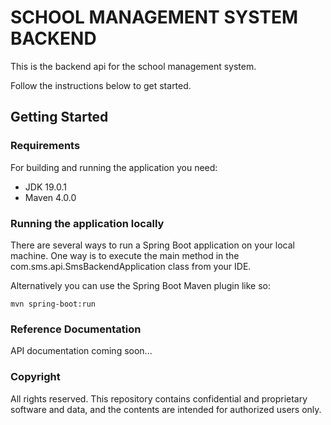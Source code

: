 # SCHOOL MANAGEMENT SYSTEM BACKEND
This is the backend api for the school management system.

Follow the instructions below to get started.

## Getting Started

### Requirements
For building and running the application you need:

* JDK 19.0.1
* Maven 4.0.0

### Running the application locally

There are several ways to run a Spring Boot application on your local machine. One way is to execute the main method in the com.sms.api.SmsBackendApplication class from your IDE.

Alternatively you can use the Spring Boot Maven plugin like so:

```
mvn spring-boot:run
```


### Reference Documentation

API documentation coming soon...

### Copyright

All rights reserved. This repository contains confidential and proprietary software and data, and the contents are intended for authorized users only.
